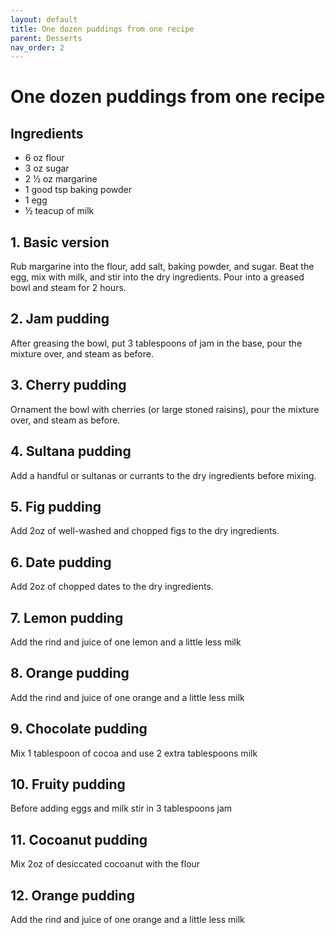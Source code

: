 ```yaml
---
layout: default
title: One dozen puddings from one recipe
parent: Desserts
nav_order: 2
---
```


# One dozen puddings from one recipe

## Ingredients

* 6 oz flour 
* 3 oz sugar 
* 2 ½ oz margarine
* 1 good tsp baking powder
* 1 egg
* ½ teacup of milk

## 1. Basic version

Rub margarine into the flour, add salt, baking powder, and sugar. Beat the egg, mix with milk, and stir into the dry ingredients. Pour into a greased bowl and steam for 2 hours. 

## 2. Jam pudding

After greasing the bowl, put 3 tablespoons of jam in the base, pour the mixture over, and steam as before.

## 3. Cherry pudding

Ornament the bowl with cherries (or large stoned raisins), pour the mixture over, and steam as before.

## 4. Sultana pudding

Add a handful or sultanas or currants to the dry ingredients before mixing. 

## 5. Fig pudding

Add 2oz of well-washed and chopped figs to the dry ingredients.

## 6. Date pudding

Add 2oz of chopped dates to the dry ingredients.

## 7. Lemon pudding

Add the rind and juice of one lemon and a little less milk

## 8. Orange pudding

Add the rind and juice of one orange and a little less milk

## 9. Chocolate pudding

Mix 1 tablespoon of cocoa and use 2 extra tablespoons milk

## 10. Fruity pudding

Before adding eggs and milk stir in 3 tablespoons jam

## 11. Cocoanut pudding

Mix 2oz of desiccated cocoanut with the flour

## 12. Orange pudding

Add the rind and juice of one orange and a little less milk